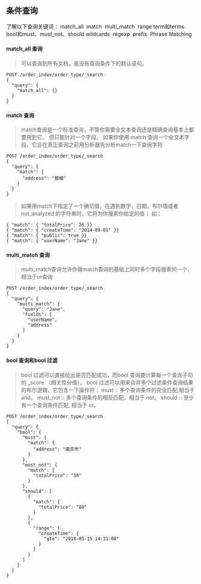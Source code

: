 ## 条件查询

了解以下查询关键词：
match_all 
match 
multi_match 
range
term和terms
bool和must、must_not、should
wildcards 
regexp 
prefix 
Phrase Matching

#### match_all 查询
>可以查询到所有文档，是没有查询条件下的默认语句。

```
POST /order_index/order_type/_search
{
  "query": {
    "match_all": {}
  }
}

```

#### match 查询
>match查询是一个标准查询，不管你需要全文本查询还是精确查询基本上都要用到它。
>但只能针对一个字段。
>如果你使用 match 查询一个全文本字段，它会在真正查询之前用分析器先分析match一下查询字符

```
POST /order_index/order_type/_search
{
  "query": {
    "match": {
      "address": "鼓楼"
    }
  }
}
```
>如果用match下指定了一个确切值，在遇到数字，日期，布尔值或者not_analyzed 的字符串时，它将为你搜索你给定的值：
如：

```
{ "match": { "totalPrice": 26 }} 
{ "match": { "createTime": "2014-09-01" }} 
{ "match": { "public": true }} 
{ "match": { "userName": "Jane" }}
```
#### multi_match 查询
>multi_match查询允许你做match查询的基础上同时多个字段搜索同一个，相当于or查询

```
POST /order_index/order_type/_search
{
  "query": {
    "multi_match": {
      "query": "Jane",
      "fields": [
        "userName",
        "address"
      ]
    }
  }
}
```

#### bool 查询和bool 过滤

>bool 过滤可以直接给出是否匹配成功，而bool 查询要计算每一个查询子句的 _score （相关性分值）。
>bool 过滤可以用来合并多个过滤条件查询结果的布尔逻辑，它包含一下操作符：
must :: 多个查询条件的完全匹配,相当于 and。 
must_not :: 多个查询条件的相反匹配，相当于 not。 
should :: 至少有一个查询条件匹配, 相当于 or。 

```
POST /order_index/order_type/_search
{
  "query": {
    "bool": {
      "must": {
        "match": {
          "address": "南京市"
        }
      },
      "must_not": {
        "match": {
          "totalPrice": "50"
        }
      },
      "should": [
        {
          "match": {
            "totalPrice": "80"
          }
        },
        {
          "range": {
            "createTime": {
              "gte": "2018-05-15 14:31:00"
            }
          }
        }
      ]
    }
  }
}
```

